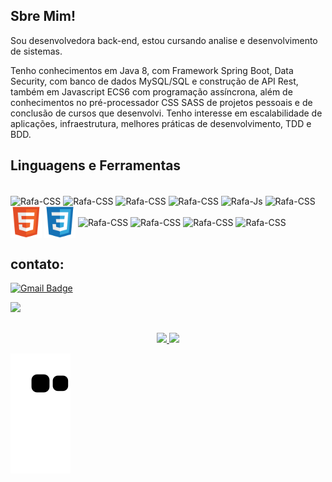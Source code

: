 ## Sbre Mim!

Sou desenvolvedora back-end, estou cursando analise e desenvolvimento de sistemas.

Tenho conhecimentos em Java 8, com Framework Spring Boot, Data Security, com banco de dados MySQL/SQL e construção de API Rest, também em Javascript ECS6 com programação assíncrona, além de conhecimentos no pré-processador CSS SASS de projetos pessoais e de conclusão de cursos que desenvolvi. 
Tenho interesse em escalabilidade de aplicações, infraestrutura, melhores práticas de desenvolvimento, TDD e BDD.

  ##
  

  ## Linguagens e Ferramentas
  
<div style="display: inline_block"><br>
  <img align="center" alt="Rafa-CSS" height="50" width="50"  src="https://img.icons8.com/color/48/000000/java-coffee-cup-logo--v1.png">
  <img align="center" alt="Rafa-CSS" height="50" width="50" src="https://img.icons8.com/color/48/000000/spring-logo.png"/>
  <img align="center" alt="Rafa-CSS" height="50" width="50"  src="https://img.icons8.com/color/48/000000/mysql-logo.png"/>
  <img align="center" alt="Rafa-CSS" height="50" width="50" src="https://img.icons8.com/color/48/000000/postgreesql.png"/>
  <img align="center" alt="Rafa-Js" height="50" width="50"  src="https://img.icons8.com/color/48/000000/javascript--v2.png">
  <img align="center" alt="Rafa-CSS" height="50" width="50" src="https://img.icons8.com/color/48/000000/angularjs.png"/>
  <img align="center" alt="Rafa-HTML" height="50" width="50" src="https://raw.githubusercontent.com/devicons/devicon/master/icons/html5/html5-original.svg">
  <img align="center" alt="Rafa-CSS" height="50" width="50" src="https://raw.githubusercontent.com/devicons/devicon/master/icons/css3/css3-original.svg">
  <img align="center" alt="Rafa-CSS" height="50" width="50"  src="https://img.icons8.com/color/48/000000/sass.png">
  
  <img  align="center" alt="Rafa-CSS" height="50" width="50" src="https://img.icons8.com/color/48/000000/heroku.png"/>
  <img  align="center" alt="Rafa-CSS" height="50" width="50" src="https://img.icons8.com/officel/16/000000/java-eclipse.png"/>
  <img  align="center" alt="Rafa-CSS" height="50" width="50" src="https://img.icons8.com/external-tal-revivo-shadow-tal-revivo/24/000000/external-postman-is-the-only-complete-api-development-environment-logo-shadow-tal-revivo.png"/>
 
 
</div>
  
  ##
 
<div> 
  
## **contato**: 


[![Gmail Badge](https://img.shields.io/badge/-alvesvitoriabarboza@gmail.com-006bed?style=flat-square&logo=Gmail&logoColor=white&link=mailto:alvesvitoriabarboza@gmail.com)](mailto:alvesvitoriabarboza@gmail.com)
  
<a href="https://www.linkedin.com/in/vitória-alves-barbosa" alt="Linkedin">
  <img src="https://img.shields.io/badge/-Linkedin-0e76a8?style=flat-square&logo=Linkedin&logoColor=white&link=https://www.linkedin.com/in/vitória-alves-barbosa"/></a>

  ##
  
  <div align="center">
  <a href="https://github.com/VitoriaAlvesB">
  <img height="180em" src="https://github-readme-stats.vercel.app/api?username=&show_icons=true&theme=dracula&include_all_commits=true&count_private=true"/>
  <img height="180em" src="https://github-readme-stats.vercel.app/api/top-langs/?username=&layout=compact&langs_count=7&theme=dracula"/>
</div>
  
  
  ![Snake animation](https://github.com/rafaballerini/rafaballerini/blob/output/github-contribution-grid-snake.svg)
 
</div>
